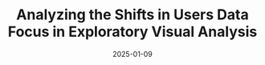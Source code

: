 ---
title: "Analyzing the Shifts in Users Data Focus in Exploratory Visual Analysis"
collection: projects
permalink: /projects/2025-01-09-Data-Focus
date: 2025-01-09
venue: "IUI"
paperurl: http://nischal5123.github.io/files/IUI25-Data-Focus.pdf
citation: 
excerpt: "This paper explores potential parallels between the evolution of users' interactions with visualization tools during data exploration and assumptions made in popular online learning techniques. Through a series of empirical analyses, we seek to answer the question: What are the best learning methods for modeling shifts in users' data focus during EVA?"
header:
  teaser: data-focus-teaser.png
---